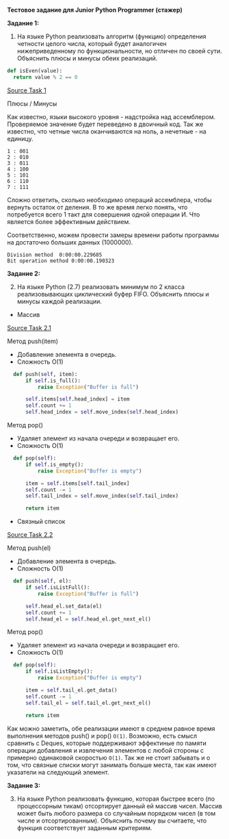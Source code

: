 **Тестовое задание для Junior Python Programmer (стажер)**

**Задание 1:**

1. На языке Python реализовать алгоритм (функцию) определения четности целого числа, который будет аналогичен нижеприведенному по функциональности, но отличен по своей сути. Объяснить плюсы и минусы обеих реализаций.

```python 
def isEven(value):
  return value % 2 == 0
```

[Source Task 1](https://github.com/aziyaev/test-task-WG/blob/master/task1.py)

Плюсы / Минусы

Как известно, языки высокого уровня - надстройка над ассемблером. Проверяемое значение будет переведено в двоичный код. Так же известно, что четные числа оканчиваются на ноль, а нечетные - на единицу.

``` 0 : 000
1 : 001
2 : 010
3 : 011
4 : 100
5 : 101
6 : 110
7 : 111
```
Сложно ответить, сколько необходимо операций ассемблера, чтобы вернуть остаток от деления. В то же время легко понять, что потребуется всего 1 такт для совершения одной операции И. Что является более эффективным действием.

Соответственно, можем провести замеры времени работы программы на достаточно больших данных (1000000).
```
Division method  0:00:00.229685
Bit operation method 0:00:00.190323
```

**Задание 2:**

2. На языке Python (2.7) реализовать минимум по 2 класса реализовывающих циклический буфер FIFO. Объяснить плюсы и минусы каждой реализации.

*  Массив

[Source Task 2.1](https://github.com/aziyaev/test-task-WG/blob/master/CyclesBufferQueue_task2.py)

Метод push(item)
* Добавление элемента в очередь.
* Сложность O(1)
```python
  def push(self, item):
      if self.is_full():
          raise Exception("Buffer is full")

      self.items[self.head_index] = item
      self.count += 1
      self.head_index = self.move_index(self.head_index)
```

Метод pop()
* Удаляет элемент из начала очереди и возвращает его.
* Сложность O(1)
```python
  def pop(self):
      if self.is_empty():
          raise Exception("Buffer is empty")

      item = self.items[self.tail_index]
      self.count -= 1
      self.tail_index = self.move_index(self.tail_index)

      return item
```

* Связный список

[Source Task 2.2](https://github.com/aziyaev/test-task-WG/blob/master/CyclesBufferList_task2.py)

Метод push(el)
* Добавление элемента в очередь.
* Сложность O(1)
```python
  def push(self, el):
      if self.isListFull():
          raise Exception("Buffer is full")

      self.head_el.set_data(el)
      self.count += 1
      self.head_el = self.head_el.get_next_el()
```

Метод pop()
* Удаляет элемент из начала очереди и возвращает его.
* Сложность O(1)
```python
  def pop(self):
      if self.isListEmpty():
          raise Exception("Buffer is empty")

      item = self.tail_el.get_data()
      self.count -= 1
      self.tail_el = self.tail_el.get_next_el()

      return item
```

Как можно заметить, обе реализации имеют в среднем равное время выполнения методов push() и pop() ```O(1)```. Возможно, есть смысл сравнить с Deques, которые поддерживают эффектиные по памяти операции добавления и извлечения элементов с любой стороны с примерно одинаковой скоростью ```O(1)```. Так же не стоит забывать и о том, что связные списки могут занимать больше места, так как имеют указатели на следующий элемент.


**Задание 3:**

3. На языке Python реализовать функцию, которая быстрее всего (по процессорным тикам) отсортирует данный ей массив чисел. Массив может быть любого размера со случайным порядком чисел (в том числе и отсортированным). Объяснить почему вы считаете, что функция соответствует заданным критериям.



